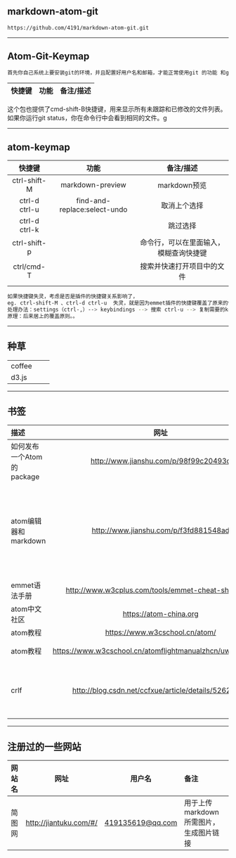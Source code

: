 ## markdown-atom-git
```sh
https://github.com/4191/markdown-atom-git.git

```
---
## Atom-Git-Keymap
```sh
首先你自己系统上要安装git的环境，并且配置好用户名和邮箱，才能正常使用git 的功能 和git plus 这个扩展。
```
| 快捷键 | 功能 | 备注/描述 |
|:------:|:-----:|:--:|

这个包也提供了cmd-shift-B快捷键，用来显示所有未跟踪和已修改的文件列表。如果你运行git status，你在命令行中会看到相同的文件。g

---
## atom-keymap
| 快捷键 | 功能 | 备注/描述 |
|:------:|:-----:|:--:|
| ctrl-shift-M | markdown-preview | markdown预览|
| ctrl-d ctrl-u | find-and-replace:select-undo |取消上个选择 |
| ctrl-d ctrl-k | |跳过选择|
| ctrl-shift-p | |命令行，可以在里面输入，模糊查询快捷键|
|ctrl/cmd-T|| 搜索并快速打开项目中的文件 |
| | |

```sh
如果快捷键失灵，考虑是否是插件的快捷键关系影响了，
eg. ctrl-shift-M 、ctrl-d ctrl-u  失灵，就是因为emmet插件的快捷键覆盖了原来的快捷键；
处理办法：settings（ctrl-,）--> keybindings --> 搜索 ctrl-u --> 复制需要的keymap关系，粘贴在keymap.cson里；
原理：后来居上的覆盖原则。。
```

---
## 种草
|  |  |  |
|:------|:-----:|:----:|
|coffee| | |
|d3.js||||

---
## 书签
| 描述 | 网址 | 备注 |
|:------|:-----:|:----:|
|如何发布一个Atom的package| http://www.jianshu.com/p/98f99c20493c |发布Atom的package|
|atom编辑器和markdown| http://www.jianshu.com/p/f3fd881548ad |atom、markdown的文档、中文文档，还介绍了GFM（git for markdown）、pandoc（markdown编辑工具）|
|emmet语法手册| http://www.w3cplus.com/tools/emmet-cheat-sheet.html |前端码字效率提高工具|
|atom中文社区| https://atom-china.org |还是看英文的吧~|
|atom教程| https://www.w3cschool.cn/atom/ |片段补全等|
|atom教程| https://www.w3cschool.cn/atomflightmanualzhcn/uw6t1lo9.html |Atom中的版本控制 git|
|crlf| http://blog.csdn.net/ccfxue/article/details/52625806 |回车换行（windows）；unix只有换行lf；mac只有回车cf|

---
## 注册过的一些网站
| 网站名 | 网址 | 用户名 | 备注 |
|:------|:-----:|:----:|:----|
|简图网|http://jiantuku.com/#/ |419135619@qq.com|用于上传markdown所需图片，生成图片链接|
